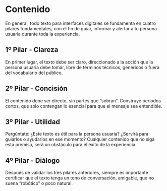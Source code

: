 # Contenido

En general, todo texto para interfaces digitales se fundamenta en cuatro pilares fundamentales, con el fin de guiar, informar y alertar a tu persona usuaria durante toda la experiencia.

## 1º Pilar - Clareza

En primer lugar, el texto debe ser claro, direccionado a la acción que la persona usuaria debe tomar, libre de términos técnicos, genéricos o fuera del vocabulario del público.

## 2º Pilar - Concisión

El contenido debe ser directo, sin partes que ”sobran”. Construye períodos cortos, que solo contengan lo esencial para que el mensaje sea entendible.

## 3º Pilar - Utilidad

Pergúntate: ¿Este texto es útil para la persona usuaria? ¿Servirá para guiarlos o ayudarlos en ese momento? Cualquier contenido que no siga esta premisa, será un obstáculo para el éxito de la experiencia.

## 4º Pilar - Diálogo

Después de validar los tres pilares anteriores, siempre es importante certificar que el texto tenga un tono de conversación, amigable, que no suena ”robótico” o poco natural.